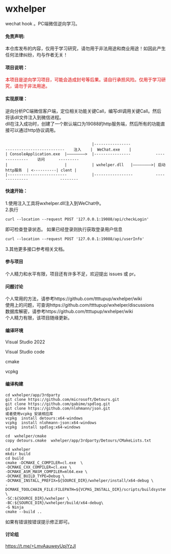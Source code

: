 # wxhelper
wechat hook 。PC端微信逆向学习。
#### 免责声明:
本仓库发布的内容，仅用于学习研究，请勿用于非法用途和商业用途！如因此产生任何法律纠纷，均与作者无关！

#### 项目说明：
<font color= "#dd0000">本项目是逆向学习项目，可能会造成封号等后果。请自行承担风险。仅用于学习研究，请勿于非法用途。</font>  

#### 实现原理：  
逆向分析PC端微信客户端，定位相关功能关键Call，编写dll调用关键Call。然后将该dll文件注入到微信进程。   
dll在注入成功时，创建了一个默认端口为19088的http服务端，然后所有的功能直接可以通过http协议调用。       
```

                                      |----------------
--------------------------    注入    |  WeChat.exe    |
| ConsoleApplication.exe  |————————>  |----------------           --------------    访问      ---------
|                         |           | wxhelper.dll   |————————>| 启动http服务  | <----------| clent |
|--------------------------           |-----------------          --------------              --------    

```
#### 快速开始：

1.使用注入工具将wxhelper.dll注入到WeChat中。  
2.执行 

```
curl --location --request POST '127.0.0.1:19088/api/checkLogin'
```
即可检查登录状态。
如果已经登录则执行获取登录用户信息
```
curl --location --request POST '127.0.0.1:19088/api/userInfo'
```

3.其他更多接口参考相关文档。




#### 参与项目
个人精力和水平有限，项目还有许多不足，欢迎提出 issues 或 pr。



#### 问题讨论   
个人常用的方法，请参考https://github.com/ttttupup/wxhelper/wiki    
使用上的问题，可查询https://github.com/ttttupup/wxhelper/discussions    
数据库解密，请参考https://github.com/ttttupup/wxhelper/wiki      
个人精力有限，该项目随缘更新。  


#### 编译环境

Visual Studio 2022

Visual Studio code   

cmake  

vcpkg
#### 编译构建
```
cd wxhelper/app/3rdparty
git clone https://github.com/microsoft/Detours.git  
git clone https://github.com/gabime/spdlog.git 
git clone https://github.com/nlohmann/json.git 
或者使用vcpkg 安装相应库
vcpkg  install detours:x64-windows 
vcpkg  install nlohmann-json:x64-windows
vcpkg  install spdlog:x64-windows

cd  wxhelper/cmake
copy detours.cmake  wxhelper/app/3rdparty/Detours/CMakeLists.txt

cd wxhelper  
mkdir build  
cd build  
cmake -DCMAKE_C_COMPILER=cl.exe  \
-DCMAKE_CXX_COMPILER=cl.exe \
-DCMAKE_ASM_MASM_COMPILER=ml64.exe \
-DCMAKE_BUILD_TYPE=Debug \
-DCMAKE_INSTALL_PREFIX=${SOURCE_DIR}/wxhelper/install/x64-debug \
-DCMAKE_TOOLCHAIN_FILE:FILEPATH=${VCPKG_INSTALL_DIR}/scripts/buildsystems/vcpkg.cmake \
-SC:${SOURCE_DIR}/wxhelper \
-BC:${SOURCE_DIR}/wxhelper/build/x64-debug\
-G Ninja  
cmake --build ..  
```
如果有错误按错误提示修正即可。 


#### 讨论组
https://t.me/+LmvAauweyUpjYzJl  
